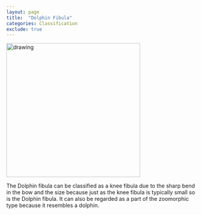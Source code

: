 ```yaml
---
layout: page
title:  "Dolphin Fibula"
categories: Classification
exclude: true
---
```


<img src="https://www.forumancientcoins.com/numiswiki/images/DSC04929.jpg" alt="drawing" width="350"/>

The Dolphin fibula can be classified as a knee fibula due to the sharp bend in the bow and the size because just as the knee fibula is typically small so is the Dolphin fibula. It can also be regarded as a part of the zoomorphic type because it resembles a dolphin.
